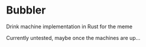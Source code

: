 # Bubbler

Drink machine implementation in Rust for the meme

Currently untested, maybe once the machines are up...
